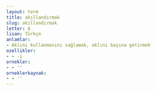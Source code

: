 ```yaml
---
layout: term
title: akıllandırmak
slug: akillandirmak
letter: A
lisan: Türkçe
anlamlar:
- Aklını kullanmasını sağlamak, aklını başına getirmek
ozellikler:
- - -i
ornekler:
- - ''
orneklerkaynak:
- - ''
---
```

